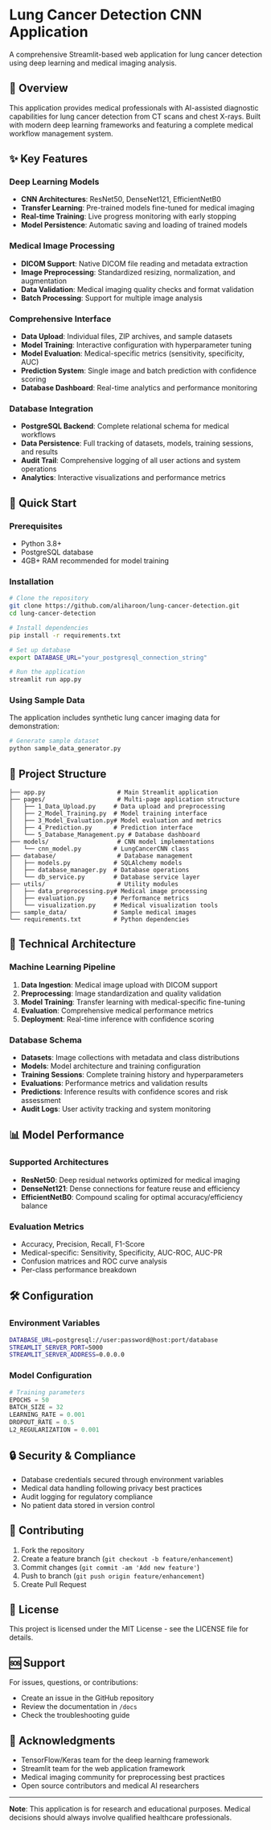 # Lung Cancer Detection CNN Application

A comprehensive Streamlit-based web application for lung cancer detection using deep learning and medical imaging analysis.

## 🏥 Overview

This application provides medical professionals with AI-assisted diagnostic capabilities for lung cancer detection from CT scans and chest X-rays. Built with modern deep learning frameworks and featuring a complete medical workflow management system.

## ✨ Key Features

### Deep Learning Models
- **CNN Architectures**: ResNet50, DenseNet121, EfficientNetB0
- **Transfer Learning**: Pre-trained models fine-tuned for medical imaging
- **Real-time Training**: Live progress monitoring with early stopping
- **Model Persistence**: Automatic saving and loading of trained models

### Medical Image Processing
- **DICOM Support**: Native DICOM file reading and metadata extraction
- **Image Preprocessing**: Standardized resizing, normalization, and augmentation
- **Data Validation**: Medical imaging quality checks and format validation
- **Batch Processing**: Support for multiple image analysis

### Comprehensive Interface
- **Data Upload**: Individual files, ZIP archives, and sample datasets
- **Model Training**: Interactive configuration with hyperparameter tuning
- **Model Evaluation**: Medical-specific metrics (sensitivity, specificity, AUC)
- **Prediction System**: Single image and batch prediction with confidence scoring
- **Database Dashboard**: Real-time analytics and performance monitoring

### Database Integration
- **PostgreSQL Backend**: Complete relational schema for medical workflows
- **Data Persistence**: Full tracking of datasets, models, training sessions, and results
- **Audit Trail**: Comprehensive logging of all user actions and system operations
- **Analytics**: Interactive visualizations and performance metrics

## 🚀 Quick Start

### Prerequisites
- Python 3.8+
- PostgreSQL database
- 4GB+ RAM recommended for model training

### Installation
```bash
# Clone the repository
git clone https://github.com/aliharoon/lung-cancer-detection.git
cd lung-cancer-detection

# Install dependencies
pip install -r requirements.txt

# Set up database
export DATABASE_URL="your_postgresql_connection_string"

# Run the application
streamlit run app.py
```

### Using Sample Data
The application includes synthetic lung cancer imaging data for demonstration:
```python
# Generate sample dataset
python sample_data_generator.py
```

## 📁 Project Structure

```
├── app.py                    # Main Streamlit application
├── pages/                    # Multi-page application structure
│   ├── 1_Data_Upload.py     # Data upload and preprocessing
│   ├── 2_Model_Training.py  # Model training interface
│   ├── 3_Model_Evaluation.py# Model evaluation and metrics
│   ├── 4_Prediction.py      # Prediction interface
│   └── 5_Database_Management.py # Database dashboard
├── models/                   # CNN model implementations
│   └── cnn_model.py         # LungCancerCNN class
├── database/                 # Database management
│   ├── models.py            # SQLAlchemy models
│   ├── database_manager.py  # Database operations
│   └── db_service.py        # Database service layer
├── utils/                    # Utility modules
│   ├── data_preprocessing.py# Medical image processing
│   ├── evaluation.py        # Performance metrics
│   └── visualization.py     # Medical visualization tools
├── sample_data/             # Sample medical images
└── requirements.txt         # Python dependencies
```

## 🔬 Technical Architecture

### Machine Learning Pipeline
1. **Data Ingestion**: Medical image upload with DICOM support
2. **Preprocessing**: Image standardization and quality validation
3. **Model Training**: Transfer learning with medical-specific fine-tuning
4. **Evaluation**: Comprehensive medical performance metrics
5. **Deployment**: Real-time inference with confidence scoring

### Database Schema
- **Datasets**: Image collections with metadata and class distributions
- **Models**: Model architecture and training configuration
- **Training Sessions**: Complete training history and hyperparameters
- **Evaluations**: Performance metrics and validation results
- **Predictions**: Inference results with confidence scores and risk assessment
- **Audit Logs**: User activity tracking and system monitoring

## 📊 Model Performance

### Supported Architectures
- **ResNet50**: Deep residual networks optimized for medical imaging
- **DenseNet121**: Dense connections for feature reuse and efficiency
- **EfficientNetB0**: Compound scaling for optimal accuracy/efficiency balance

### Evaluation Metrics
- Accuracy, Precision, Recall, F1-Score
- Medical-specific: Sensitivity, Specificity, AUC-ROC, AUC-PR
- Confusion matrices and ROC curve analysis
- Per-class performance breakdown

## 🛠️ Configuration

### Environment Variables
```bash
DATABASE_URL=postgresql://user:password@host:port/database
STREAMLIT_SERVER_PORT=5000
STREAMLIT_SERVER_ADDRESS=0.0.0.0
```

### Model Configuration
```python
# Training parameters
EPOCHS = 50
BATCH_SIZE = 32
LEARNING_RATE = 0.001
DROPOUT_RATE = 0.5
L2_REGULARIZATION = 0.001
```

## 🔒 Security & Compliance

- Database credentials secured through environment variables
- Medical data handling following privacy best practices
- Audit logging for regulatory compliance
- No patient data stored in version control

## 🤝 Contributing

1. Fork the repository
2. Create a feature branch (`git checkout -b feature/enhancement`)
3. Commit changes (`git commit -am 'Add new feature'`)
4. Push to branch (`git push origin feature/enhancement`)
5. Create Pull Request

## 📝 License

This project is licensed under the MIT License - see the LICENSE file for details.

## 🆘 Support

For issues, questions, or contributions:
- Create an issue in the GitHub repository
- Review the documentation in `/docs`
- Check the troubleshooting guide

## 🙏 Acknowledgments

- TensorFlow/Keras team for the deep learning framework
- Streamlit team for the web application framework
- Medical imaging community for preprocessing best practices
- Open source contributors and medical AI researchers

---

**Note**: This application is for research and educational purposes. Medical decisions should always involve qualified healthcare professionals.